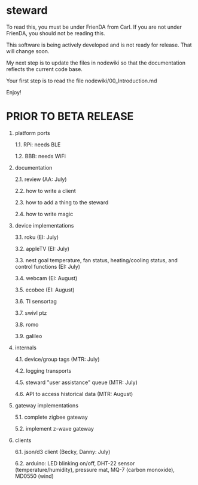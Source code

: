 steward
=======
To read this, you must be under FrienDA from Carl. If you are not under FrienDA, you should not be reading this.

This software is being actively developed and is not ready for release.
That will change soon.

My next step is to update the files in nodewiki so that the documentation reflects the current code base.

Your first step is to read the file nodewiki/00_Introduction.md

Enjoy!


PRIOR TO BETA RELEASE
======================

1. platform ports

    1.1. RPi: needs BLE

    1.2. BBB: needs WiFi

2. documentation

    2.1. review (AA: July)

    2.2. how to write a client

    2.3. how to add a thing to the steward

    2.4. how to write magic

3. device implementations

    3.1. roku (EI: July)

    3.2. appleTV (EI: July)

    3.3. nest goal temperature, fan status, heating/cooling status, and control functions (EI: July)

    3.4. webcam (EI: August)

    3.5. ecobee (EI: August)

    3.6. TI sensortag

    3.7. swivl ptz

    3.8. romo

    3.9. galileo

4. internals

    4.1. device/group tags (MTR: July)

    4.2. logging transports

    4.5. steward "user assistance" queue (MTR: July)

    4.6. API to access historical data (MTR: August)

5. gateway implementations

    5.1. complete zigbee gateway

    5.2. implement z-wave gateway

6. clients

    6.1. json/d3 client (Becky, Danny: July)

    6.2. arduino: LED blinking on/off, DHT-22 sensor (temperature/humidity), pressure mat, MQ-7 (carbon monoxide), MD0550 (wind)
